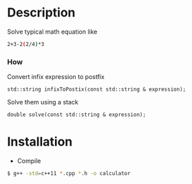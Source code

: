 # Description

Solve typical math equation like

```sh
2+3-2(2/4)*3
```

### How

Convert infix expression to postfix

```cp
std::string infixToPostix(const std::string & expression);
```

Solve them using a stack

```cp
double solve(const std::string & expression);
```

# Installation

- Compile

```sh
$ g++ -std=c++11 *.cpp *.h -o calculator
```

